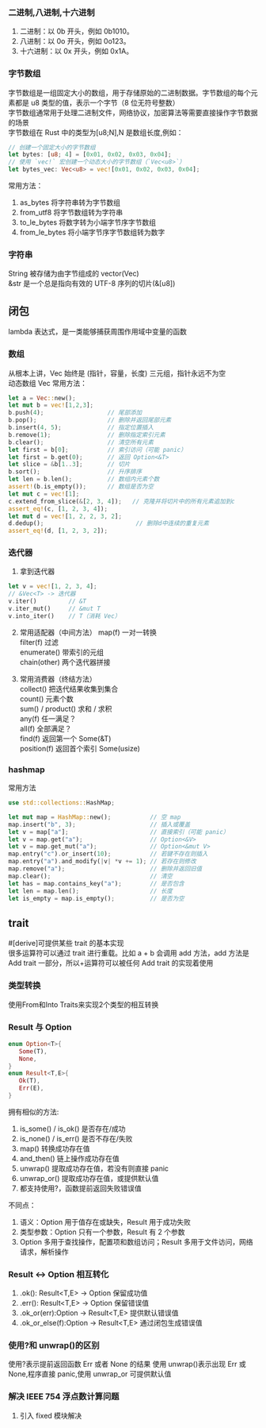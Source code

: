 ### 二进制,八进制,十六进制

1. 二进制：以 0b 开头，例如 0b1010。
2. 八进制：以 0o 开头，例如 0o123。
3. 十六进制：以 0x 开头，例如 0x1A。

### 字节数组

字节数组是一组固定大小的数组，用于存储原始的二进制数据。字节数组的每个元素都是 u8 类型的值，表示一个字节（8 位无符号整数）  
字节数组通常用于处理二进制文件，网络协议，加密算法等需要直接操作字节数据的场景  
字节数组在 Rust 中的类型为[u8;N],N 是数组长度,例如：

```rust
// 创建一个固定大小的字节数组
let bytes: [u8; 4] = [0x01, 0x02, 0x03, 0x04];
// 使用 `vec!` 宏创建一个动态大小的字节数组（`Vec<u8>`）
let bytes_vec: Vec<u8> = vec![0x01, 0x02, 0x03, 0x04];
```

常用方法：

1. as_bytes 将字符串转为字节数组
2. from_utf8 将字节数组转为字符串
3. to_le_bytes 将数字转为小端字节序字节数组
4. from_le_bytes 将小端字节序字节数组转为数字

### 字符串

String 被存储为由字节组成的 vector(Vec<u8>)  
&str 是一个总是指向有效的 UTF-8 序列的切片(&[u8])

## 闭包

lambda 表达式，是一类能够捕获周围作用域中变量的函数

### 数组

从根本上讲，Vec 始终是 (指针，容量，长度) 三元组，指针永远不为空  
动态数组 Vec 常用方法：

```rust
let a = Vec::new();
let mut b = vec![1,2,3];
b.push(4);                  // 尾部添加
b.pop();                    // 删除并返回尾部元素
b.insert(4, 5);             // 指定位置插入
b.remove(1);                // 删除指定索引元素
b.clear();                  // 清空所有元素
let first = b[0];           // 索引访问（可能 panic）
let first = b.get(0);       // 返回 Option<&T>
let slice = &b[1..3];       // 切片
b.sort();                   // 升序排序
let len = b.len();          // 数组内元素个数
assert!(b.is_empty());      // 数组是否为空
let mut c = vec![1];
c.extend_from_slice(&[2, 3, 4]);   // 克隆并将切片中的所有元素追加到c
assert_eq!(c, [1, 2, 3, 4]);
let mut d = vec![1, 2, 2, 3, 2];
d.dedup();                          // 删除d中连续的重复元素
assert_eq!(d, [1, 2, 3, 2]);
```

### 迭代器

1. 拿到迭代器

```rust
let v = vec![1, 2, 3, 4];
// &Vec<T> -> 迭代器
v.iter()         // &T
v.iter_mut()     // &mut T
v.into_iter()    // T（消耗 Vec）
```

2. 常用适配器（中间方法）
   map(f) 一对一转换  
   filter(f) 过滤  
   enumerate() 带索引的元组  
   chain(other) 两个迭代器拼接

3. 常用消费器（终结方法）  
   collect() 把迭代结果收集到集合  
   count() 元素个数  
   sum() / product() 求和 / 求积  
   any(f) 任一满足？  
   all(f) 全部满足？  
   find(f) 返回第一个 Some(&T)  
   position(f) 返回首个索引 Some(usize)

### hashmap

常用方法

```rust
use std::collections::HashMap;

let mut map = HashMap::new();           // 空 map
map.insert("b", 3);                     // 插入或覆盖
let v = map["a"];                       // 直接索引（可能 panic）
let v = map.get("a");                   // Option<&V>
let v = map.get_mut("a");               // Option<&mut V>
map.entry("c").or_insert(10);           // 若键不存在则插入
map.entry("a").and_modify(|v| *v += 1); // 若存在则修改
map.remove("a");                        // 删除并返回旧值
map.clear();                            // 清空
let has = map.contains_key("a");        // 是否包含
let len = map.len();                    // 长度
let is_empty = map.is_empty();          // 是否为空
```

## trait

#[derive]可提供某些 trait 的基本实现  
很多运算符可以通过 trait 进行重载。比如 a + b 会调用 add 方法，add 方法是 Add trait 一部分，所以+运算符可以被任何 Add trait 的实现着使用

### 类型转换
使用From和Into Traits来实现2个类型的相互转换

### Result 与 Option

```rust
enum Option<T>{
   Some(T),
   None,
}
enum Result<T,E>{
   Ok(T),
   Err(E),
}
```

拥有相似的方法:

1. is_some() / is_ok() 是否存在/成功
2. is_none() / is_err() 是否不存在/失败
3. map() 转换成功存在值
4. and_then() 链上操作成功存在值
5. unwrap() 提取成功存在值，若没有则直接 panic
6. unwrap_or() 提取成功存在值，或提供默认值
7. 都支持使用?，函数提前返回失败错误值

不同点：

1. 语义：Option 用于值存在或缺失，Result 用于成功失败
2. 类型参数：Option 只有一个参数，Result 有 2 个参数
3. Option 多用于查找操作，配置项和数组访问；Result 多用于文件访问，网络请求，解析操作

### Result <-> Option 相互转化

1. .ok(): Result<T,E> -> Option<T> 保留成功值
2. .err(): Result<T,E> -> Option<E> 保留错误值
3. .ok_or(err):Option<T> -> Result<T,E> 提供默认错误值
4. .ok_or_else(f):Option<T> -> Result<T,E> 通过闭包生成错误值

### 使用?和 unwrap()的区别

使用?表示提前返回函数 Err 或者 None 的结果
使用 unwrap()表示出现 Err 或 None,程序直接 panic,使用 unwrap_or 可提供默认值

### 解决 IEEE 754 浮点数计算问题

1. 引入 fixed 模块解决
